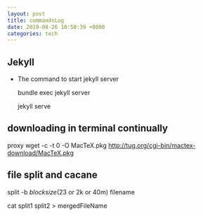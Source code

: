 ```yaml
---
layout: post
title: commandsLog
date: 2019-08-26 10:50:39 +0800
categories: tech
---
```



## Jekyll 

* The command to start jekyll server

	bundle exec jekyll server

	jekyll serve

## downloading in terminal continually

proxy wget -c -t 0 -O MacTeX.pkg http://tug.org/cgi-bin/mactex-download/MacTeX.pkg

## file split and cacane

split -b *blocksize*(23 or 2k or 40m)  filename

cat split1 split2 > mergedFileName
